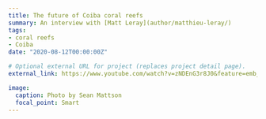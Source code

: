 ```yaml
---
title: The future of Coiba coral reefs
summary: An interview with [Matt Leray](author/matthieu-leray/)
tags:
- coral reefs
- Coiba
date: "2020-08-12T00:00:00Z"

# Optional external URL for project (replaces project detail page).
external_link: https://www.youtube.com/watch?v=zNDEnG3r8J0&feature=emb_logo

image:
  caption: Photo by Sean Mattson
  focal_point: Smart
---
```

